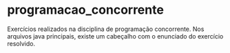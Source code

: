 # programacao_concorrente
Exercícios realizados na disciplina de programação concorrente.
Nos arquivos java principais, existe um cabeçalho com o enunciado do exercício resolvido.
